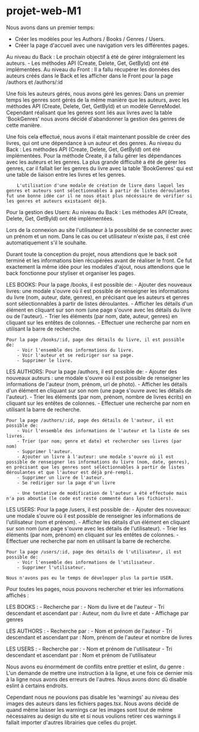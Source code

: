 # projet-web-M1

Nous avons dans un premier temps:
  - Créer les modèles pour les Authors / Books / Genres / Users.
  - Créer la page d'accueil avec une navigation vers les différentes pages.

Au niveau du Back :
    Le prochain objectif à été de gérer intégralement les auteurs.
        - Les méthodes API (Create, Delete, Get, GetById) ont été implémentées.
Au niveau du Front :
    Il a fallu récupérer les données des auteurs créés dans le Back et les afficher dans le Front pour la page /authors et /authors/:id

Une fois les auteurs gérés, nous avons géré les genres:
    Dans un premier temps les genres sont gérés de la même manière que les auteurs, avec les méthodes API (Create, Delete, Get, GetById) et un modèle GenreModel. Cependant réalisant que les genres sont liés aux livres avec la table 'BookGenres' nous avons décidé d'abandonner la gestion des genres de cette manière.

Une fois cela effectué, nous avons il était maintenant possible de créer des livres, qui ont une dépendance à un auteur et des genres.
Au niveau du Back :
    Les méthodes API (Create, Delete, Get, GetById) ont été implémentées.
        Pour la méthode Create, il a fallu gérer les dépendances avec les auteurs et les genres.
        La plus grande difficulté a été de gérer les genres, car il fallait lier les genres du livre avec la table 'BookGenres' qui est une table de liaison entre les livres et les genres.

        L'utilisation d'une modale de création de livre dans laquel les genres et auteurs sont sélectionnables à partir de listes déroulantes fut une bonne idée car il ne nous était plus nécéssaire de vérifier si les genres et auteurs existaient déjà.

Pour la gestion des Users: 
    Au niveau du Back :
        Les méthodes API (Create, Delete, Get, GetById) ont été implémentées.

Lors de la connexion au site l'utilisateur à la possiblité de se connecter avec un prénom et un nom.
Dans le cas ou cet utilisateur n'existe pas, il est créé automatiquement s'il le souhaite.

Durant toute la conception du projet, nous attendions que le back soit terminé et les informations bien récupérées avant de réaliser le front. Ce fut exactement la même idée pour les modales d'ajout, nous attendions que le back fonctionne pour styliser et organiser les pages.


LES BOOKS:
    Pour la page /books, il est possible de:
        - Ajouter des nouveaux livres: une modale s'ouvre où il est possible de renseigner les informations du livre (nom, auteur, date, genres), en précisant que les auteurs et genres sont sélectionnables à partir de listes déroulantes.
        - Afficher les détails d'un élément en cliquant sur son nom (une page s'ouvre avec les détails du livre ou de l'auteur).
        - Trier les éléments (par nom, date, auteur, genres) en cliquant sur les entêtes de colonnes.
        - Effectuer une recherche par nom en utilisant la barre de recherche.

    Pour la page /books/:id, page des détails du livre, il est possible de:
        - Voir l'ensemble des informations du livre.
        - Voir l'auteur et se rediriger sur sa page.
        - Supprimer le livre.

LES AUTHORS:
    Pour la page /authors, il est possible de:
        - Ajouter des nouveaux auteurs : une modale s'ouvre où il est possible de renseigner les informations de l'auteur (nom, prénom, url de photo).
        - Afficher les détails d'un élément en cliquant sur son nom (une page s'ouvre avec les détails de l'auteur).
        - Trier les éléments (par nom, prénom, nombre de livres écrits) en cliquant sur les entêtes de colonnes.
        - Effectuer une recherche par nom en utilisant la barre de recherche.

    Pour la page /authors/:id, page des détails de l'auteur, il est possible de:
        - Voir l'ensemble des informations de l'auteur et la liste de ses livres.
        - Trier (par nom; genre et date) et rechercher ses livres (par nom)
        - Supprimer l'auteur.
        - Ajouter un livre à l'auteur: une modale s'ouvre où il est possible de renseigner les informations du livre (nom, date, genres), en précisant que les genres sont séléctionnables à partir de listes déroulantes et que l'auteur est déjà pré-rempli.
        - Supprimer un livre de l'auteur.
        - Se rediriger sur la page d'un livre

        - Une tentative de modification de l'auteur a été effectuée mais n'a pas aboutie (le code est resté commenté dans les fichiers).

LES USERS: 
    Pour la page /users, il est possible de:
        - Ajouter des nouveaux: une modale s'ouvre où il est possible de renseigner les informations de l'utilisateur (nom et prénom).
        - Afficher les détails d'un élément en cliquant sur son nom (une page s'ouvre avec les détails de l'utilisateur).
        - Trier les éléments (par nom, prénom) en cliquant sur les entêtes de colonnes.
        - Effectuer une recherche par nom en utilisant la barre de recherche.

    Pour la page /users/:id, page des détails de l'utilisateur, il est possible de:
        - Voir l'ensemble des informations de l'utilisateur.
        - Supprimer l'utilisateur.

    Nous n'avons pas eu le temps de développer plus la partie USER.


Pour toutes les pages, nous pouvons rechercher et trier les informations affichés :

LES BOOKS :
    - Recherche par :
        - Nom du livre et de l'auteur
    - Tri descendant et ascendant par : Auteur, nom du livre et date
    - Affichage par genres

LES AUTHORS :
    - Recherche par :
        - Nom et prénom de l'auteur
    - Tri descendant et ascendant par : Nom, prénom de l'auteur et nombre de livres

LES USERS :
    - Recherche par :
        - Nom et prénom de l'utilisateur
    - Tri descendant et ascendant par : Nom et prénom de l'utilisateur


Nous avons eu énormément de conflits entre prettier et eslint, du genre : L'un demande de mettre une instruction à la ligne, et une fois ce dernier mis à la ligne nous avons des erreurs de l'autres.
Nous avons donc dû disable eslint à certains endroits.

Cependant nous ne pouvions pas disable les 'warnings' au niveau des images des auteurs dans les fichiers pages.tsx. Nous avons décidé de quand même laisser les warnings car les images sont tout de même nécessaires au design du site et si nous voulions retirer ces warnings il fallait importer d'autres librairies que celles du projet.